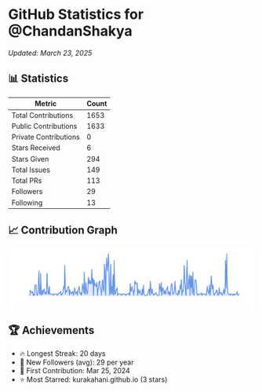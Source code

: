 # GitHub Statistics for @ChandanShakya
*Updated: March 23, 2025*

## 📊 Statistics
| Metric | Count |
|--------|--------|
| Total Contributions | 1653 |
| Public Contributions | 1633 |
| Private Contributions | 0 |
| Stars Received | 6 |
| Stars Given | 294 |
| Total Issues | 149 |
| Total PRs | 113 |
| Followers | 29 |
| Following | 13 |

## 📈 Contribution Graph

![Contribution Graph](./contribution_graph.png)

## 🏆 Achievements

- 🔥 Longest Streak: 20 days
- 👥 New Followers (avg): 29 per year
- 📅 First Contribution: Mar 25, 2024
- ⭐ Most Starred: kurakahani.github.io (3 stars)
